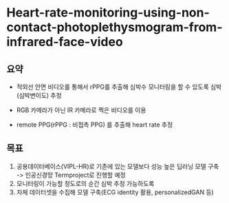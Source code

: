 # Heart-rate-monitoring-using-non-contact-photoplethysmogram-from-infrared-face-video

## 요약
- 적외선 안면 비디오를 통해서 rPPG를 추출해 심박수 모니터링을 할 수 있도록 심박(심박변이도) 추정


- RGB 카메라가 아닌 IR 카메라로 찍은 비디오를 이용
- remote PPG(rPPG : 비접촉 PPG) 를 추출해 heart rate 추정

## 목표
1. 공용데이터베이스(VIPL-HR)로 기존에 있는 모델보다 성능 높은 딥러닝 모델 구축 -> 인공신경망 Termproject로 진행할 예정
2. 모니터링이 가능할 정도로의 순간 심박 추정 가능하도록
3. 자체 데이터셋을 수집해 모델 구축(ECG identity 활용, personalizedGAN 등)
